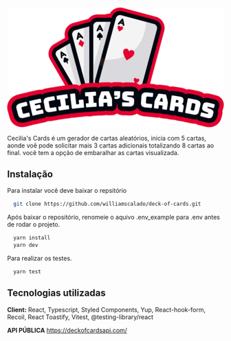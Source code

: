 ![Logo](https://raw.githubusercontent.com/williamscalado/deck-of-cards/master/public/image/logo.png)

Cecilia's Cards é um gerador de cartas aleatórios, inicia com 5 cartas, aonde voê pode solicitar mais 3 cartas adicionais totalizando 8 cartas ao final. você tem a opção de embaralhar as cartas visualizada.

## Instalação

Para instalar você deve baixar o repsitório

```bash
  git clone https://github.com/williamscalado/deck-of-cards.git
```

Após baixar o repositório, renomeie o aquivo .env_example para .env antes de rodar o projeto.

```bash
  yarn install
  yarn dev
```

Para realizar os testes.

```bash
  yarn test
```

## Tecnologias utilizadas

**Client:** React, Typescript, Styled Components, Yup, React-hook-form, Recoil, React Toastify, Vitest, @testing-library/react

**API PÚBLICA** https://deckofcardsapi.com/
